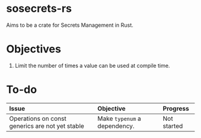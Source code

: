 # sosecrets-rs

Aims to be a crate for Secrets Management in Rust.

# Objectives

1. Limit the number of times a value can be used at compile time.

# To-do

|Issue|Objective|Progress|
|:--|:--|:--|
|Operations on const generics are not yet stable|Make `typenum` a dependency.|Not started|
